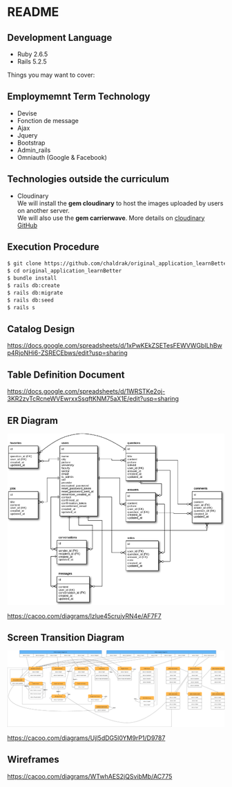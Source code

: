 # README

## Development Language

- Ruby 2.6.5
- Rails 5.2.5

Things you may want to cover:

## Employmemnt Term Technology

- Devise
- Fonction de message
- Ajax
- Jquery
- Bootstrap
- Admin_rails
- Omniauth (Google & Facebook)

## Technologies outside the curriculum

- Cloudinary  
We will install the **gem cloudinary** to host the images uploaded by users on another server.  
We will also use the **gem carrierwave**. 
More details on [cloudinary GitHub](https://github.com/cloudinary/cloudinary_gem)

## Execution Procedure

```bash
$ git clone https://github.com/chaldrak/original_application_learnBetter.git
$ cd original_application_learnBetter
$ bundle install
$ rails db:create
$ rails db:migrate
$ rails db:seed
$ rails s
```

## Catalog Design

https://docs.google.com/spreadsheets/d/1xPwKEkZSETesFEWVWGbILhBwp4RjoNHi6-ZSRECEbws/edit?usp=sharing

## Table Definition Document

https://docs.google.com/spreadsheets/d/1WRSTKe2oj-3KR2zvTcRcneWVEwrxxSsqftKNM75aX1E/edit?usp=sharing

## ER Diagram

![ER Diagram (1)](public/diagrams/erdiagram.png)

https://cacoo.com/diagrams/lzlue45crujyRN4e/AF7F7

## Screen Transition Diagram

![transition  diagramme](public/diagrams/transition.png)

https://cacoo.com/diagrams/UjI5dDG5l0YM9rP1/D9787

## Wireframes

https://cacoo.com/diagrams/WTwhAES2jQSvibMb/AC775